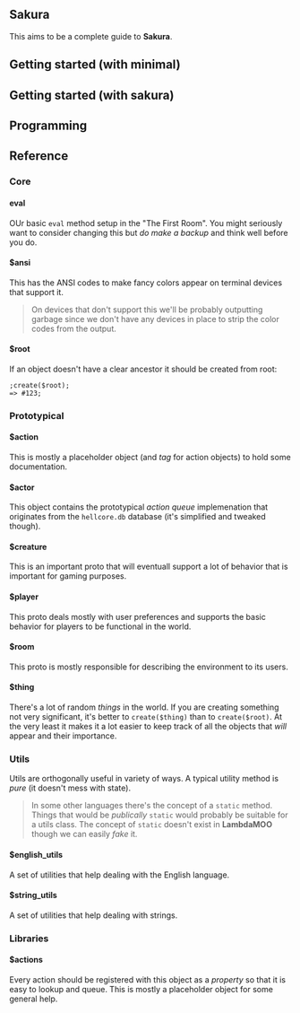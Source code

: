## Sakura
This aims to be a complete guide to **Sakura**.

## Getting started (with minimal)
## Getting started (with sakura)
## Programming

## Reference
### Core
#### eval
OUr basic `eval` method setup in the "The First Room". You might seriously want to consider changing this but *do make a backup* and think well before you do.

#### $ansi
This has the ANSI codes to make fancy colors appear on terminal devices that support it.

> On devices that don't support this we'll be probably outputting garbage since we don't have any devices in place to strip the color codes from the output.

#### $root
If an object doesn't have a clear ancestor it should be created from root:

    ;create($root);
    => #123;

### Prototypical
#### $action
This is mostly a placeholder object (and *tag* for action objects) to hold some documentation.

#### $actor
This object contains the prototypical *action queue* implemenation that originates from the `hellcore.db` database (it's simplified and tweaked though).

#### $creature
This is an important proto that will eventuall support a lot of behavior that is important for gaming purposes.

#### $player
This proto deals mostly with user preferences and supports the basic behavior for players to be functional in the world.

#### $room
This proto is mostly responsible for describing the environment to its users.

#### $thing
There's a lot of random *things* in the world. If you are creating something not very significant, it's better to `create($thing)` than to `create($root)`. At the very least it makes it a lot easier to keep track of all the objects that *will* appear and their importance.

### Utils
Utils are orthogonally useful in variety of ways. A typical utility method is *pure* (it doesn't mess with state). 

> In some other languages there's the concept of a `static` method. Things that would be *publically* `static` would probably be suitable for a utils class. The concept of `static` doesn't exist in **LambdaMOO** though we can easily *fake* it.

#### $english_utils
A set of utilities that help dealing with the English language.

#### $string_utils
A set of utilities that help dealing with strings.

### Libraries
#### $actions
Every action should be registered with this object as a *property* so that it is easy to lookup and queue. This is mostly a placeholder object for some general help.